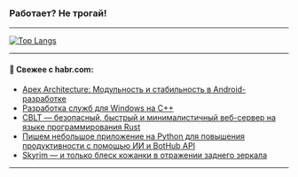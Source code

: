 ### Работает? Не трогай!

---
<!--
#### 🛠️ Technical stack:

![Java](https://img.shields.io/badge/Java-informational?logo=Oracle&style=flat&logoColor=white&color=FF4500)
![Kotlin](https://img.shields.io/badge/Kotlin-informational?logo=Kotlin&style=flat&logoColor=white&color=774D97)
![TS](https://img.shields.io/badge/TypeScript-informational?logo=typeScript&style=flat&logoColor=black&color=017acc)
![Python](https://img.shields.io/badge/Python-informational?logo=Python&style=flat&logoColor=black&color=ffdd54) <br>
![Spring](https://img.shields.io/badge/Spring-informational?logo=Spring&style=flat&logoColor=white&color=6DB33F) 
![SpringBoot](https://img.shields.io/badge/SpringBoot-informational?logo=SpringBoot&style=flat&logoColor=white&color=6DB33F)
![Nest](https://img.shields.io/badge/NestJS-informational?logo=NestJS&style=flat&logoColor=white&color=E0234E) 
![NodeJS](https://img.shields.io/badge/NodeJS-informational?logo=node.js&style=flat&logoColor=white&color=70A760)<br>
![PostgreSQL](https://img.shields.io/badge/PostgreSQL-informational?logo=PostgreSQL&style=flat&logoColor=white&color=DAA520)
![MongoDB](https://img.shields.io/badge/MongoDB-informational?logo=MongoDB&style=flat&logoColor=white&color=870000)
![Apache](https://img.shields.io/badge/Apache-informational?logo=apache&style=flat&logoColor=white&color=f74e28)

___ 
-->

<!--- #### 🛠️ : --->

[![Top Langs](https://github-readme-stats-82jvfl3w3-advtsettinggmailcoms-projects.vercel.app/api/top-langs/?username=zloylis&langs_count=10&hide_title=true&title_color=e6edf3&size_weight=0.5&count_weight=0.5&layout=compact&hide_progress=true&hide_border=true&theme=dracula)](https://github.com/zloylis)

<!---


####  :octocat:&nbsp;&nbsp; Статистика:

![GitHub stats](https://github-readme-stats-u2qms2cxw-advtsettinggmailcoms-projects.vercel.app/api?username=zloylis&show_icons=true&hide_border=true&theme=dracula&title_color=e6edf3&include_all_commits=true&count_private=true&hide_rank=false&hide_title=true&rank_icon=github)
-->
---

#### 💬 Свежее с habr.com:

<!-- BLOG-POST-LIST:START -->
- [Apex Architecture: Модульность и стабильность в Android-разработке](https://habr.com/ru/articles/857332/?utm_source=habrahabr&utm_medium=rss&utm_campaign=857332)
- [Разработка служб для Windows на C++](https://habr.com/ru/articles/857312/?utm_source=habrahabr&utm_medium=rss&utm_campaign=857312)
- [CBLT — безопасный, быстрый и минималистичный веб-сервер на языке программирования Rust](https://habr.com/ru/articles/857306/?utm_source=habrahabr&utm_medium=rss&utm_campaign=857306)
- [Пишем небольшое приложение на Python для повышения продуктивности с помощью ИИ и BotHub API](https://habr.com/ru/companies/bothub/articles/853490/?utm_source=habrahabr&utm_medium=rss&utm_campaign=853490)
- [Skyrim — и только блеск кожанки в отражении заднего зеркала](https://habr.com/ru/articles/857292/?utm_source=habrahabr&utm_medium=rss&utm_campaign=857292)
<!-- BLOG-POST-LIST:END -->

---
